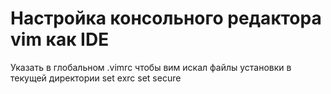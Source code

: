 <h1>Настройка консольного редактора vim как IDE</h1>

<p>Указать в глобальном .vimrc чтобы вим искал файлы установки в текущей директории
set exrc
set secure
</p>
